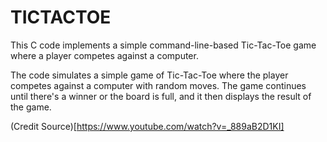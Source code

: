 # TICTACTOE
This C code implements a simple command-line-based Tic-Tac-Toe game where a player competes against a computer. 

The code simulates a simple game of Tic-Tac-Toe where the player competes against a computer with random moves. The game continues until there's a winner or the board is full, and it then displays the result of the game.

(Credit Source)[https://www.youtube.com/watch?v=_889aB2D1KI]
